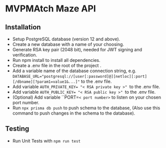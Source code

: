 # MVPMAtch Maze API

## Installation

- Setup PostgreSQL database (version 12 and above).
- Create a new database with a name of your choosing.
- Generate RSA key pair (2048 bit), needed for JWT signing and verification.
- Run npm install to install all dependencies.
- Create a .env file in the root of the project .
- Add a variable name of the database connection string, e.g. `DATABASE_URL="postgresql://[user[:password]@][netloc][:port][/dbname][?param1=value1&...]"` to the .env file.
- Add variable `AUTH_PRIVATE_KEY= "< RSA private key >" `to the .env file.
- Add variable `AUTH_PUBLIC_KEY= "< RSA public key >" `to the .env file.
- (Optional) Add variable ``PORT=`< port number>` to listen on your chosen port number.
- Run `npx prisma db push` to push schema to the database, (Also use this command to push changes in the schema to the database).

## Testing

- Run Unit Tests with `npm run test`
